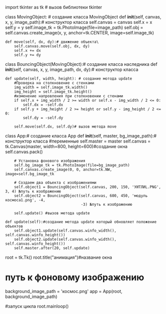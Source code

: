 import tkinter as tk # вызов библиотеки  tkinter

class MovingObject: # создание класса MovingObject
    def __init__(self, canvas, x, y, image_path):# конструктор класса 
        self.canvas = canvas
        self.x = x
        self.y = y
        self.image_tk = tk.PhotoImage(file=image_path)
        self.obj = self.canvas.create_image(x, y, anchor=tk.CENTER, image=self.image_tk)

    def move(self, dx, dy):# движение объекта\
        self.canvas.move(self.obj, dx, dy)
        self.x += dx
        self.y += dy

class BouncingObject(MovingObject):# создание класса наследника 
    def __init__(self, canvas, x, y, image_path, dx, dy):# конструктор класса

    def update(self, width, height): # создание мотода update
        #Проверка на столкновение с стенками
        img_width = self.image_tk.width()
        img_height = self.image_tk.height()
        #изменение напровления при столкновении с стенами
        if self.x + img_width / 2 >= width or self.x - img_width / 2 <= 0:
            self.dx = -self.dx
        if self.y + img_height / 2 >= height or self.y - img_height / 2 <= 0:
            self.dy = -self.dy

        self.move(self.dx, self.dy)# вызов метода move

class App:# создание класса App
    def __init__(self, master, bg_image_path):# конструктор класса 
        #переменные
        self.master = master
        self.canvas = tk.Canvas(master, width=800, height=600)#создание окна
        self.canvas.pack()

        # Установка фонового изображения
        self.bg_image_tk = tk.PhotoImage(file=bg_image_path)
        self.canvas.create_image(0, 0, anchor=tk.NW, image=self.bg_image_tk

        # Создаем два объекта с изображениями
        self.object1 = BouncingObject(self.canvas, 200, 150, 'УИТЛИL.PNG', 3, 4) №путь к изображению
        self.object2 = BouncingObject(self.canvas, 600, 450, 'модуль космоса1.png', -4,
                                      -3) №путь к изображению

        self.update() #вызов метода update

    def update(self):#создание метода update который обновляет положение объектов
        self.object1.update(self.canvas.winfo_width(), self.canvas.winfo_height())
        self.object2.update(self.canvas.winfo_width(), self.canvas.winfo_height())
        self.master.after(20, self.update)


root = tk.Tk()
root.title("анимация")#название окна 

#  путь к фоновому изображению
background_image_path = 'космос.png'
app = App(root, background_image_path)

#запуск цикла
root.mainloop()
